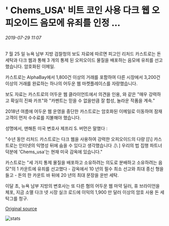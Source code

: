 # ' Chems\_USA' 비트 코인 사용 다크 웹 오피오이드 음모에 유죄를 인정 ...

###### 2019-07-29 11:07

7 월 25 일 뉴욕 남부 지방 검찰청의 보도 자료에 따르면 피고인 리처드 카스트로는 돈 세탁과 다크 웹과 통해 3 개의 통제 된 오피오이드 물질을 배포하는 음모에 유죄를 선고했습니다. 암호화된 이메일.

카스트로는 AlphaBay에서 1,800건 이상의 거래를 포함하여 다른 시장에서 3,200건 이상의 거래를 완료하는 하나의 어두운 웹 마켓플레이스를 자랑했습니다.

보도 자료는 카스트로의 어두운 웹 클라이언트에서 의견을 인용, 와 같은 "매우 강력하고 확실히 진짜 카프"와 "카펜트는 믿을 수 없을만큼 잘 합성, 놀라운 작품을 계속."

2018년 여름에 어두운 웹 운영을 중단한 카스트로는 암호화된 이메일로 이동하여 잠재 고객이 먼저 수수료를 지불해야 했습니다.

성명에서, 맨해튼 미국 변호사 제프리 S. 버먼은 말했다 :

"수년 동안 리처드 카스트로는 다크 웹을 사용하여 강력한 오피오이드의 다량 [[\\] 카스트로는 인터넷의 익명성 뒤에 숨을 수 있다고 생각했습니다 .[\\ ] 우리의 법 집행 파트너 덕분에 'Chems\_usa'는 현재 미국 감옥에 있습니다."

카스트로는 "세 가지 통제 물질을 배포하고 소유하려는 의도로 분배하고 소유하려는 음모"의 1 카운트에 유죄를 선고했다 - 감옥에서 10 년의 필수 최소 선고와 최대 종신 형을 들고 - 돈의 한 카운트 바 뒤에 20 년의 최대 문장을 운반 세탁.

이달 초, 뉴욕 남부 지방의 변호사는 또 다른 혐의 어두운 웹 마약 딜러, 휴 브라이언을 체포, 지금 소멸 다크 넷 시장 실크 로드에 이익의 1,900 만 달러 이상의 암호 사용 돈 세탁그를 청구.

[Original source](https://cointelegraph.com/news/chems-usa-pleads-guilty-to-bitcoin-enabled-dark-web-opioid-conspiracy)

![stats](https://c.statcounter.com/11760860/0/a89fa40b/1/ "stats")